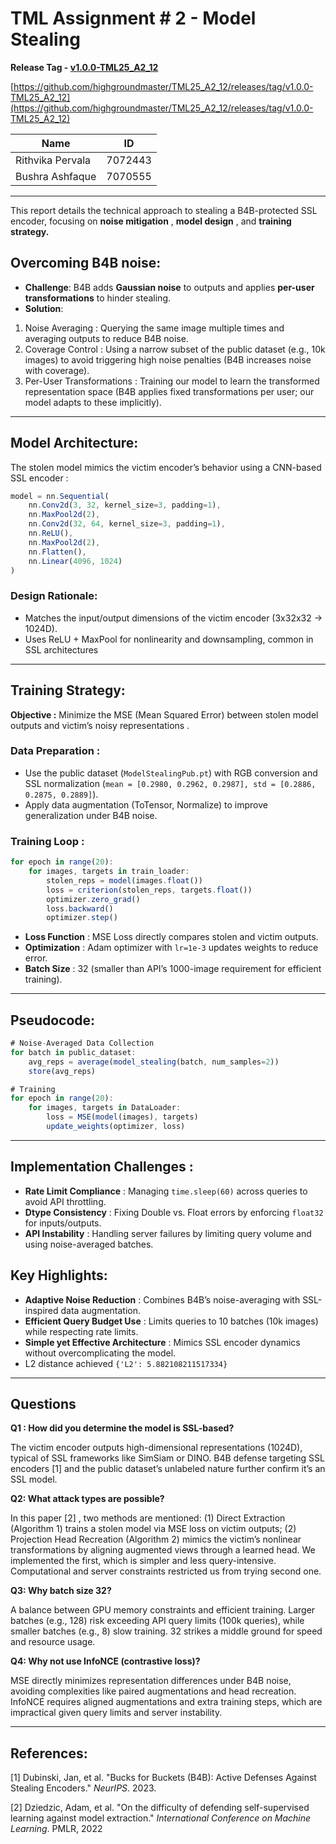 # TML Assignment # 2 - Model Stealing

**Release Tag - [v1.0.0-TML25_A2_12](https://github.com/highgroundmaster/TML25_A2_12/releases/tag/v1.0.0-TML25_A2_12)**

[https://github.com/highgroundmaster/TML25_A2_12/releases/tag/v1.0.0-TML25_A2_12](https://github.com/highgroundmaster/TML25_A2_12/releases/tag/v1.0.0-TML25_A2_12)

| Name | ID |
| --- | --- |
| Rithvika Pervala | 7072443 |
| Bushra Ashfaque | 7070555 |

---

This report details the technical approach to stealing a B4B-protected SSL encoder, focusing on **noise mitigation** , **model design** , and **training strategy.**

## Overcoming B4B noise:

- **Challenge**: B4B adds **Gaussian noise** to outputs and applies **per-user transformations** to hinder stealing.
- **Solution**:
1. Noise Averaging : Querying the same image multiple times and averaging outputs to reduce B4B noise.
2. Coverage Control : Using a narrow subset of the public dataset (e.g., 10k images) to avoid triggering high noise penalties (B4B increases noise with coverage). 
3. Per-User Transformations : Training our model to learn the transformed representation space (B4B applies fixed transformations per user; our model adapts to these implicitly).

---

## Model Architecture:

The stolen model mimics the victim encoder’s behavior using a CNN-based SSL encoder :

```jsx
model = nn.Sequential(
    nn.Conv2d(3, 32, kernel_size=3, padding=1), 
    nn.MaxPool2d(2), 
    nn.Conv2d(32, 64, kernel_size=3, padding=1),  
    nn.ReLU(),
    nn.MaxPool2d(2), 
    nn.Flatten(),      
    nn.Linear(4096, 1024)  
)
```

### Design Rationale:

- Matches the input/output dimensions of the victim encoder (3x32x32 → 1024D).
- Uses ReLU + MaxPool for nonlinearity and downsampling, common in SSL architectures

---

## Training Strategy:

**Objective :** Minimize the MSE (Mean Squared Error) between stolen model outputs and victim’s noisy representations .

### **Data Preparation :**

- Use the public dataset (`ModelStealingPub.pt`) with RGB conversion and SSL normalization (`mean = [0.2980, 0.2962, 0.2987], std = [0.2886, 0.2875, 0.2889]`).
- Apply data augmentation (ToTensor, Normalize) to improve generalization under B4B noise.

### **Training Loop** :

```jsx
for epoch in range(20):
    for images, targets in train_loader:
        stolen_reps = model(images.float())
        loss = criterion(stolen_reps, targets.float())
        optimizer.zero_grad()
        loss.backward()
        optimizer.step()
```

- **Loss Function** : MSE Loss directly compares stolen and victim outputs.
- **Optimization** : Adam optimizer with `lr=1e-3` updates weights to reduce error.
- **Batch Size** : 32 (smaller than API’s 1000-image requirement for efficient training).

---

## Pseudocode:

```jsx
# Noise-Averaged Data Collection
for batch in public_dataset:
    avg_reps = average(model_stealing(batch, num_samples=2))
    store(avg_reps)

# Training
for epoch in range(20):
    for images, targets in DataLoader:
        loss = MSE(model(images), targets)
        update_weights(optimizer, loss)
```

---

## Implementation Challenges :

- **Rate Limit Compliance** : Managing `time.sleep(60)` across queries to avoid API throttling.
- **Dtype Consistency** : Fixing Double vs. Float errors by enforcing `float32` for inputs/outputs.
- **API Instability** : Handling server failures by limiting query volume and using noise-averaged batches.

## Key Highlights:

- **Adaptive Noise Reduction** : Combines B4B’s noise-averaging with SSL-inspired data augmentation.
- **Efficient Query Budget Use** : Limits queries to 10 batches (10k images) while respecting rate limits.
- **Simple yet Effective Architecture** : Mimics SSL encoder dynamics without overcomplicating the model.
- L2 distance achieved `{'L2': 5.882108211517334}`

---

## Questions

**Q1 : How did you determine the model is SSL-based?** 

The victim encoder outputs high-dimensional representations (1024D), typical of SSL frameworks like SimSiam or DINO. B4B defense targeting SSL encoders [1] and the public dataset’s unlabeled nature further confirm it’s an SSL model.

**Q2: What attack types are possible?** 

In this paper [2] , two methods are mentioned: (1) Direct Extraction (Algorithm 1) trains a stolen model via MSE loss on victim outputs; (2) Projection Head Recreation (Algorithm 2) mimics the victim’s nonlinear transformations by aligning augmented views through a learned head. We implemented the first, which is simpler and less query-intensive. Computational and server constraints restricted us from trying second one. 

**Q3: Why batch size 32?** 

A balance between GPU memory constraints and efficient training. Larger batches (e.g., 128) risk exceeding API query limits (100k queries), while smaller batches (e.g., 8) slow training. 32 strikes a middle ground for speed and resource usage.  

**Q4: Why not use InfoNCE (contrastive loss)?** 

MSE directly minimizes representation differences under B4B noise, avoiding complexities like paired augmentations and head recreation. InfoNCE requires aligned augmentations and extra training steps, which are impractical given query limits and server instability. 

---

## References:

[1] Dubinski, Jan, et al. "Bucks for Buckets (B4B): Active Defenses Against Stealing Encoders." *NeurIPS*. 2023.

[2] Dziedzic, Adam, et al. "On the difficulty of defending self-supervised learning against model extraction." *International Conference on Machine Learning*. PMLR, 2022
